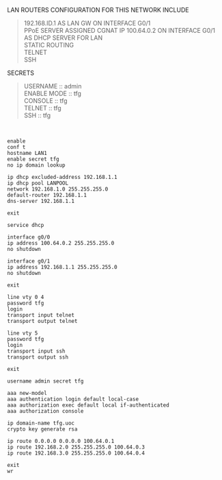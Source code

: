 LAN ROUTERS CONFIGURATION FOR THIS NETWORK INCLUDE  

>192.168.ID.1 AS LAN GW ON INTERFACE G0/1  
>PPoE SERVER ASSIGNED CGNAT IP 100.64.0.2 ON INTERFACE G0/1  
>AS DHCP SERVER FOR LAN  
>STATIC ROUTING  
>TELNET  
>SSH  
  
SECRETS  

>USERNAME    :: admin  
>ENABLE MODE :: tfg  
>CONSOLE     :: tfg  
>TELNET      :: tfg  
>SSH         :: tfg  
  
&nbsp;  
  
```
enable
conf t
hostname LAN1
enable secret tfg
no ip domain lookup

ip dhcp excluded-address 192.168.1.1
ip dhcp pool LANPOOL
network 192.168.1.0 255.255.255.0
default-router 192.168.1.1
dns-server 192.168.1.1

exit

service dhcp

interface g0/0
ip address 100.64.0.2 255.255.255.0
no shutdown

interface g0/1
ip address 192.168.1.1 255.255.255.0
no shutdown

exit

line vty 0 4
password tfg
login
transport input telnet
transport output telnet

line vty 5
password tfg
login
transport input ssh
transport output ssh

exit

username admin secret tfg

aaa new-model
aaa authentication login default local-case
aaa authorization exec default local if-authenticated
aaa authorization console

ip domain-name tfg.uoc
crypto key generate rsa 

ip route 0.0.0.0 0.0.0.0 100.64.0.1
ip route 192.168.2.0 255.255.255.0 100.64.0.3
ip route 192.168.3.0 255.255.255.0 100.64.0.4

exit
wr
```
